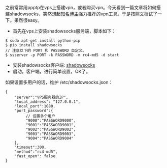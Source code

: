 之前常常用ppptp在vps上搭建vpn，或者购买vpn。今天看到一篇文章将如何搭建shadowsocks，突然想起[知名博主](stenote.com)强力推荐的vpn工具。于是按照文档试了一下。果然很easy。

* 首先在vps上安装shadowsocks服务端，脚本如下：

```
$ sudo apt-get install python-pip
$ pip install shadowsocks
// 注意以下的 PORT 和 PASSWORD 自定义。
$ ssserver -p PORT -k PASSWORD -m rc4-md5 -d start
```
* 安装shadowsocks客户端: [shadowsocks](http://shadowsocks.org/en/index.html)
* 启动，客户端，进行简单设置，OK了。

如果设置多用户的话，维护 /etc/shadowsocks.json：

```
{
    "server":"VPS服务器的IP",
    "local_address": "127.0.0.1",
    "local_port":1080,
    "port_password":{
         // 设置多个用户
         "9000":"PASSWORD9000",
         "9001":"PASSWORD9001",
         "9002":"PASSWORD9002",
         "9003":"PASSWORD9003",
         "9004":"PASSWORD9004"
    },
    "timeout":300,
    "method":"rc4-md5",
    "fast_open": false
}
```